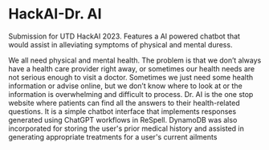 # HackAI-Dr. AI
Submission for UTD HackAI 2023. Features a AI powered chatbot that would assist in alleviating symptoms of physical and mental duress. 

We all need physical and mental health. The problem is that we don’t always have a health care provider right away, or sometimes our health needs are not serious enough to visit a doctor. Sometimes we just need some health information or advise online, but we don’t know where to look at or the information is overwhelming and difficult to process.
Dr. AI is the one stop website where patients can find all the answers to their health-related questions. It is a simple chatbot interface that implements responses generated using ChatGPT workflows in ReSpell. DynamoDB was also incorporated for storing the user's prior medical history and assisted in generating appropriate treatments for a user's current ailments
